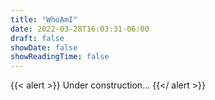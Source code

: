 ```yaml
---
title: "WhoAmI"
date: 2022-03-28T16:03:31-06:00
draft: false
showDate: false
showReadingTime: false
---
```


{{< alert >}}
Under construction...
{{</ alert >}}
